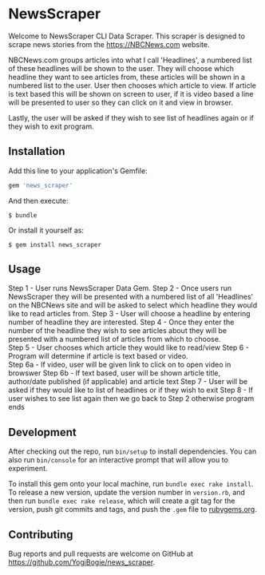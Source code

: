 # NewsScraper

Welcome to NewsScraper CLI Data Scraper.  This scraper is designed to scrape news stories from the https://NBCNews.com website.  

NBCNews.com groups articles into what I call 'Headlines', a numbered list of these headlines will be shown to the user.  They will choose which headline they want to see articles from, these articles will be shown in a numbered list to the user.  User then chooses which article to view.  If article is text based this will be shown on screen to user, if it is video based a line will be presented to user so they can click on it and view in browser.

Lastly, the user will be asked if they wish to see list of headlines again or if they wish to exit program.

## Installation

Add this line to your application's Gemfile:

```ruby
gem 'news_scraper'
```

And then execute:

    $ bundle

Or install it yourself as:

    $ gem install news_scraper

## Usage

Step 1 - User runs NewsScraper Data Gem.
Step 2 - Once users run NewsScraper they will be presented with a numbered list of all 'Headlines' on the NBCNews site and will be asked to select which headline they would like to read articles from.
Step 3 - User will choose a headline by entering number of headline they are interested.
Step 4 - Once they enter the number of the headline they wish to see articles about they will be presented with a numbered list of articles from which to choose.  
Step 5 - User chooses which article they would like to read/view
Step 6 - Program will determine if article is text based or video.  
  Step 6a - If video, user will be given link to click on to open video in browswer
  Step 6b - If text based, user will be shown article title, author/date published (if applicable) and article text
Step 7 - User will be asked if they would like to list of headlines or if they wish to exit
Step 8 - If user wishes to see list again then we go back to Step 2 otherwise program ends

## Development

After checking out the repo, run `bin/setup` to install dependencies. You can also run `bin/console` for an interactive prompt that will allow you to experiment.

To install this gem onto your local machine, run `bundle exec rake install`. To release a new version, update the version number in `version.rb`, and then run `bundle exec rake release`, which will create a git tag for the version, push git commits and tags, and push the `.gem` file to [rubygems.org](https://rubygems.org).

## Contributing

Bug reports and pull requests are welcome on GitHub at https://github.com/YogiBogie/news_scraper.
